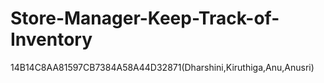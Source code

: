 # Store-Manager-Keep-Track-of-Inventory
14B14C8AA81597CB7384A58A44D32871(Dharshini,Kiruthiga,Anu,Anusri)
